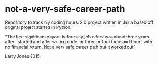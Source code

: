# not-a-very-safe-career-path
Repository to track my coding hours. 2.0 project written in Juilia based off original project started in Python. 

 "The first significant payout before any job offers was about three years 
 after I started and after writing code for three or four thousand hours
 with no financial return. Not a very safe career path but it worked out"
 
 Larry Jones 
 2015
